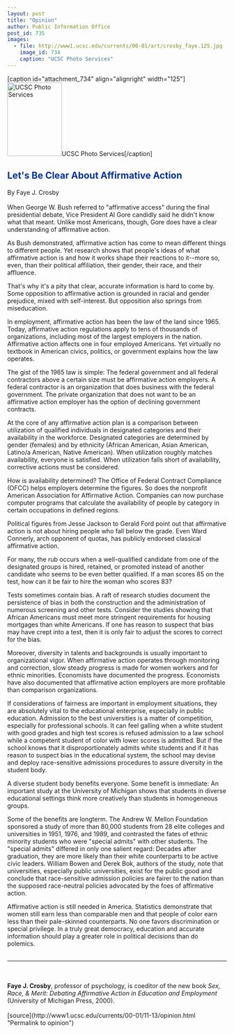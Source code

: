 ```yaml
---
layout: post
title: "Opinion"
author: Public Information Office
post_id: 735
images:
  - file: http://www1.ucsc.edu/currents/00-01/art/crosby_faye.125.jpg
    image_id: 734
    caption: "UCSC Photo Services"
---
```


[caption id="attachment_734" align="alignright" width="125"]<a href="http://localhost/mysite/wp-content/uploads/2000/11/crosby_faye.125.jpg"><img class="size-full wp-image-734" src="http://localhost/mysite/wp-content/uploads/2000/11/crosby_faye.125.jpg" alt="UCSC Photo Services" width="125" height="169" /></a>UCSC Photo Services[/caption]
<h2>
  <font color="#003399"><b>Let's Be Clear About Affirmative Action</b></font>
</h2>
<p>
  By Faye J. Crosby<br>
  <br>
  When George W. Bush referred to "affirmative access" during the final presidential debate, Vice President Al Gore candidly said he didn't know what that meant. Unlike most Americans, though, Gore does have a clear understanding of affirmative action.
</p>As Bush demonstrated, affirmative action has come to mean different things to different people. Yet research shows that people's ideas of what affirmative action is and how it works shape their reactions to it--more so, even, than their political affiliation, their gender, their race, and their affluence.
<p>
  That's why it's a pity that clear, accurate information is hard to come by. Some opposition to affirmative action is grounded in racial and gender prejudice, mixed with self-interest. But opposition also springs from miseducation.
</p>
<p>
  In employment, affirmative action has been the law of the land since 1965. Today, affirmative action regulations apply to tens of thousands of organizations, including most of the largest employers in the nation. Affirmative action affects one in four employed Americans. Yet virtually no textbook in American civics, politics, or government explains how the law operates.
</p>
<p>
  The gist of the 1965 law is simple: The federal government and all federal contractors above a certain size must be affirmative action employers. A federal contractor is an organization that does business with the federal government. The private organization that does not want to be an affirmative action employer has the option of declining government contracts.
</p>
<p>
  At the core of any affirmative action plan is a comparison between utilization of qualified individuals in designated categories and their availability in the workforce. Designated categories are determined by gender (females) and by ethnicity (African American, Asian American, Latino/a American, Native American). When utilization roughly matches availability, everyone is satisfied. When utilization falls short of availability, corrective actions must be considered.
</p>
<p>
  How is availability determined? The Office of Federal Contract Compliance (OFCC) helps employers determine the figures. So does the nonprofit American Association for Affirmative Action. Companies can now purchase computer programs that calculate the availability of people by category in certain occupations in defined regions.
</p>
<p>
  Political figures from Jesse Jackson to Gerald Ford point out that affirmative action is not about hiring people who fall below the grade. Even Ward Connerly, arch opponent of quotas, has publicly endorsed classical affirmative action.
</p>
<p>
  For many, the rub occurs when a well-qualified candidate from one of the designated groups is hired, retained, or promoted instead of another candidate who seems to be even better qualified. If a man scores 85 on the test, how can it be fair to hire the woman who scores 83?
</p>
<p>
  Tests sometimes contain bias. A raft of research studies document the persistence of bias in both the construction and the administration of numerous screening and other tests. Consider the studies showing that African Americans must meet more stringent requirements for housing mortgages than white Americans. If one has reason to suspect that bias may have crept into a test, then it is only fair to adjust the scores to correct for the bias.
</p>
<p>
  Moreover, diversity in talents and backgrounds is usually important to organizational vigor. When affirmative action operates through monitoring and correction, slow steady progress is made for women workers and for ethnic minorities. Economists have documented the progress. Economists have also documented that affirmative action employers are more profitable than comparison organizations.
</p>
<p>
  If considerations of fairness are important in employment situations, they are absolutely vital to the educational enterprise, especially in public education. Admission to the best universities is a matter of competition, especially for professional schools. It can feel galling when a white student with good grades and high test scores is refused admission to a law school while a competent student of color with lower scores is admitted. But if the school knows that it disproportionately admits white students and if it has reason to suspect bias in the educational system, the school may devise and deploy race-sensitive admissions procedures to assure diversity in the student body.
</p>
<p>
  A diverse student body benefits everyone. Some benefit is immediate: An important study at the University of Michigan shows that students in diverse educational settings think more creatively than students in homogeneous groups.<br>
</p>
<p>
  Some of the benefits are longterm. The Andrew W. Mellon Foundation sponsored a study of more than 80,000 students from 28 elite colleges and universities in 1951, 1976, and 1989, and contrasted the fates of ethnic minority students who were "special admits" with other students. The "special admits" differed in only one salient regard: Decades after graduation, they are more likely than their white counterparts to be active civic leaders. William Bowen and Derek Bok, authors of the study, note that universities, especially public universities, exist for the public good and conclude that race-sensitive admission policies are fairer to the nation than the supposed race-neutral policies advocated by the foes of affirmative action.
</p>
<p>
  Affirmative action is still needed in America. Statistics demonstrate that women still earn less than comparable men and that people of color earn less than their pale-skinned counterparts. No one favors discrimination or special privilege. In a truly great democracy, education and accurate information should play a greater role in political decisions than do polemics.<br>
  <br>
</p>
<hr>
<b><br>
<br>
Faye J. Crosby</b>, professor of psychology, is coeditor of the new book <i>Sex, Race, &amp; Merit: Debating Affirmative Action in Education and Employment</i> (University of Michigan Press, 2000).<br>
<br>
[source](http://www1.ucsc.edu/currents/00-01/11-13/opinion.html "Permalink to opinion")
